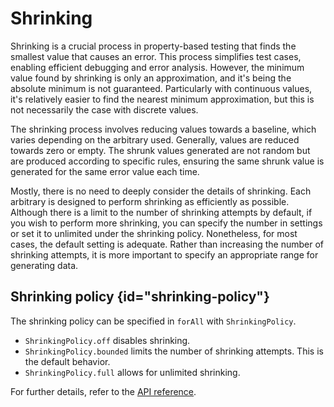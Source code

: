 # Shrinking

Shrinking is a crucial process in property-based testing that finds the smallest value that causes an error. This
process simplifies test cases, enabling efficient debugging and error analysis. However, the minimum value found by
shrinking is only an approximation, and it's being the absolute minimum is not guaranteed. Particularly with continuous
values, it's relatively easier to find the nearest minimum approximation, but this is not necessarily the case with
discrete values.

The shrinking process involves reducing values towards a baseline, which varies depending on the arbitrary used.
Generally, values are reduced towards zero or empty. The shrunk values generated are not random but are produced
according to specific rules, ensuring the same shrunk value is generated for the same error value each time.

Mostly, there is no need to deeply consider the details of shrinking. Each arbitrary is designed to perform shrinking as
efficiently as possible. Although there is a limit to the number of shrinking attempts by default, if you wish to
perform more shrinking, you can specify the number in settings or set it to unlimited under the shrinking policy.
Nonetheless, for most cases, the default setting is adequate. Rather than increasing the number of shrinking attempts,
it is more important to specify an appropriate range for generating data.

## Shrinking policy {id="shrinking-policy"}

The shrinking policy can be specified in `forAll` with `ShrinkingPolicy`.

- `ShrinkingPolicy.off` disables shrinking.
- `ShrinkingPolicy.bounded` limits the number of shrinking attempts. This is the default behavior.
- `ShrinkingPolicy.full` allows for unlimited shrinking.

For further details, refer to the [API reference](https://pub.dev/documentation/kiri_check/latest/).
